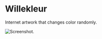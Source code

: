 # Willekleur

Internet artwork that changes color randomly.

![Screenshot.](https://netplasticism.com/images/screenshot-1024x768-333.jpg)
